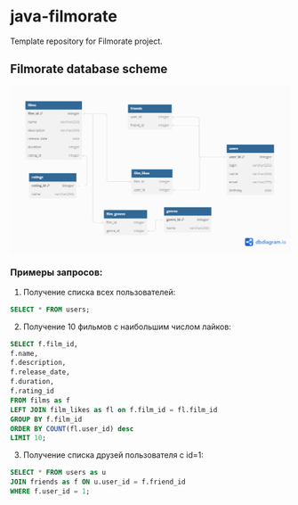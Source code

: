 # java-filmorate

Template repository for Filmorate project.

## Filmorate database scheme

![DB Scheme.](Filmorate_ER_diagram.png)

### Примеры запросов:

1. Получение списка всех пользователей:

``` sql
SELECT * FROM users;
```

2. Получение 10 фильмов с наибольшим числом лайков:

``` sql
SELECT f.film_id, 
f.name, 
f.description, 
f.release_date, 
f.duration, 
f.rating_id
FROM films as f 
LEFT JOIN film_likes as fl on f.film_id = fl.film_id
GROUP BY f.film_id 
ORDER BY COUNT(fl.user_id) desc 
LIMIT 10;
```

3. Получение списка друзей пользователя c id=1:

``` sql
SELECT * FROM users as u 
JOIN friends as f ON u.user_id = f.friend_id
WHERE f.user_id = 1;
```